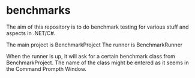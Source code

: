 # benchmarks

The aim of this repository is to do benchmark testing for various stuff and aspects in .NET/C#.

The main project is BenchmarkProject
The runner is BenchmarkRunner

When the runner is up, it will ask for a certain benchmark class from BenchmarkProject.
The name of the class might be entered as it seems in the Command Prompth Window.
